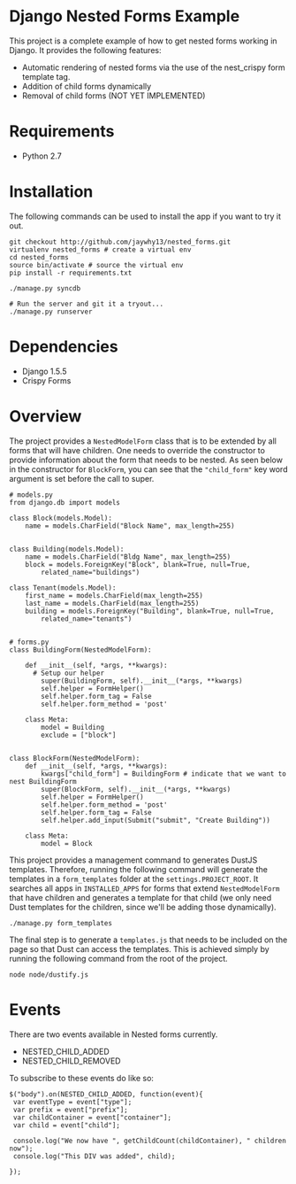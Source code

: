 Django Nested Forms Example
============
This project is a complete example of how to get nested forms working in Django. It provides the following features:
- Automatic rendering of nested forms via the use of the nest_crispy form template tag.
- Addition of child forms dynamically
- Removal of child forms (NOT YET IMPLEMENTED)

# Requirements
- Python 2.7


# Installation
The following commands can be used to install the app if you want to try it out.
```
git checkout http://github.com/jaywhy13/nested_forms.git
virtualenv nested_forms # create a virtual env
cd nested_forms
source bin/activate # source the virtual env
pip install -r requirements.txt

./manage.py syncdb

# Run the server and git it a tryout...
./manage.py runserver 
```


# Dependencies
- Django 1.5.5
- Crispy Forms

# Overview
The project provides a `NestedModelForm` class that is to be extended by all forms that will have children. One needs to override the constructor to provide information about the form that needs to be nested. As seen below in the constructor for `BlockForm`, you can see that the `"child_form"` key word argument is set before the call to super. 

```
# models.py
from django.db import models

class Block(models.Model):
	name = models.CharField("Block Name", max_length=255)


class Building(models.Model):
	name = models.CharField("Bldg Name", max_length=255)
	block = models.ForeignKey("Block", blank=True, null=True, 
		related_name="buildings")

class Tenant(models.Model):
	first_name = models.CharField(max_length=255)
	last_name = models.CharField(max_length=255)
	building = models.ForeignKey("Building", blank=True, null=True, 
		related_name="tenants")


# forms.py
class BuildingForm(NestedModelForm):

	def __init__(self, *args, **kwargs):
	  # Setup our helper
		super(BuildingForm, self).__init__(*args, **kwargs)
		self.helper = FormHelper()
		self.helper.form_tag = False
		self.helper.form_method = 'post'

	class Meta:
		model = Building		
		exclude = ["block"]


class BlockForm(NestedModelForm):
	def __init__(self, *args, **kwargs):
		kwargs["child_form"] = BuildingForm # indicate that we want to nest BuildingForm
		super(BlockForm, self).__init__(*args, **kwargs)
		self.helper = FormHelper()
		self.helper.form_method = 'post'
		self.helper.form_tag = False
		self.helper.add_input(Submit("submit", "Create Building"))

	class Meta:
		model = Block

```

This project provides a management command to generates DustJS templates. Therefore, running the following command will generate the templates in a `form_templates` folder at the `settings.PROJECT_ROOT`. It searches all apps in `INSTALLED_APPS` for forms that extend `NestedModelForm` that have children and generates a template for that child (we only need Dust templates for the children, since we'll be adding those dynamically). 

```
./manage.py form_templates
```

The final step is to generate a `templates.js` that needs to be included on the page so that Dust can access the templates. This is achieved simply by running the following command from the root of the project. 
```
node node/dustify.js
```


# Events
There are two events available in Nested forms currently.
* NESTED_CHILD_ADDED
* NESTED_CHILD_REMOVED

To subscribe to these events do like so:
```
$("body").on(NESTED_CHILD_ADDED, function(event){
 var eventType = event["type"];
 var prefix = event["prefix"];
 var childContainer = event["container"];
 var child = event["child"];
 
 console.log("We now have ", getChildCount(childContainer), " children now");
 console.log("This DIV was added", child);

});

```
